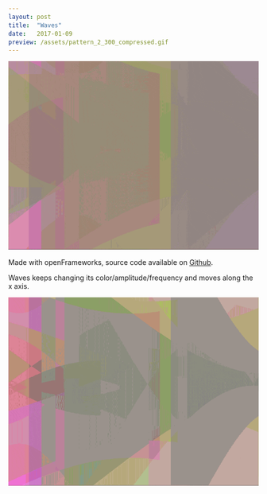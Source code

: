 ```yaml
---
layout: post
title:  "Waves"
date:   2017-01-09
preview: /assets/pattern_2_300_compressed.gif
---
```



<p align="center">
  <img src="/assets/pattern_2_2_compressed.gif"/>
</p>

Made with openFrameworks, source code available on [Github](https://github.com/aklevy/pattern_2).

Waves keeps changing its color/amplitude/frequency and moves along the x axis. 

<p align="center">
  <img src="/assets/pattern_2_compressed.gif"/>
</p>


